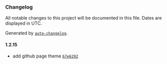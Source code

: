 ### Changelog

All notable changes to this project will be documented in this file. Dates are displayed in UTC.

Generated by [`auto-changelog`](https://github.com/CookPete/auto-changelog).

#### 1.2.15

- add github page theme [`67e6292`](https://github.com/e-vasiltsov/fs-size-checker/commit/67e6292965cef50f746a9a555f8f7022ce194e49)
